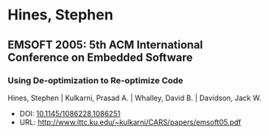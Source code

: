 # Hines, Stephen

## EMSOFT 2005: 5th ACM International Conference on Embedded Software

### Using De-optimization to Re-optimize Code
Hines, Stephen | Kulkarni, Prasad A. | Whalley, David B. | Davidson, Jack W.
* DOI: [10.1145/1086228.1086251](https://doi.org/10.1145/1086228.1086251)
* URL: <http://www.ittc.ku.edu/~kulkarni/CARS/papers/emsoft05.pdf>

